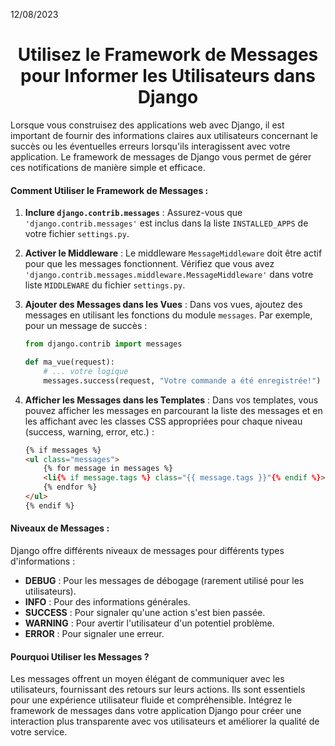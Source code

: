 12/08/2023

<h1 align="center">Utilisez le Framework de Messages pour Informer les Utilisateurs dans Django</h1>

Lorsque vous construisez des applications web avec Django, il est important de fournir des informations claires aux utilisateurs concernant le succès ou les éventuelles erreurs lorsqu'ils interagissent avec votre application. Le framework de messages de Django vous permet de gérer ces notifications de manière simple et efficace.

#### Comment Utiliser le Framework de Messages :

1. **Inclure `django.contrib.messages`** : Assurez-vous que `'django.contrib.messages'` est inclus dans la liste `INSTALLED_APPS` de votre fichier `settings.py`.

2. **Activer le Middleware** : Le middleware `MessageMiddleware` doit être actif pour que les messages fonctionnent. Vérifiez que vous avez `'django.contrib.messages.middleware.MessageMiddleware'` dans votre liste `MIDDLEWARE` du fichier `settings.py`.

3. **Ajouter des Messages dans les Vues** : Dans vos vues, ajoutez des messages en utilisant les fonctions du module `messages`. Par exemple, pour un message de succès :

   ```python
   from django.contrib import messages

   def ma_vue(request):
       # ... votre logique
       messages.success(request, "Votre commande a été enregistrée!")
   ```

4. **Afficher les Messages dans les Templates** : Dans vos templates, vous pouvez afficher les messages en parcourant la liste des messages et en les affichant avec les classes CSS appropriées pour chaque niveau (success, warning, error, etc.) :

   ```html
   {% if messages %}
   <ul class="messages">
       {% for message in messages %}
       <li{% if message.tags %} class="{{ message.tags }}"{% endif %}>{{ message }}</li>
       {% endfor %}
   </ul>
   {% endif %}
   ```

#### Niveaux de Messages :

Django offre différents niveaux de messages pour différents types d'informations :

- **DEBUG** : Pour les messages de débogage (rarement utilisé pour les utilisateurs).
- **INFO** : Pour des informations générales.
- **SUCCESS** : Pour signaler qu'une action s'est bien passée.
- **WARNING** : Pour avertir l'utilisateur d'un potentiel problème.
- **ERROR** : Pour signaler une erreur.

#### Pourquoi Utiliser les Messages ?

Les messages offrent un moyen élégant de communiquer avec les utilisateurs, fournissant des retours sur leurs actions. Ils sont essentiels pour une expérience utilisateur fluide et compréhensible. Intégrez le framework de messages dans votre application Django pour créer une interaction plus transparente avec vos utilisateurs et améliorer la qualité de votre service.
